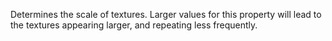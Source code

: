 Determines the scale of textures. Larger values for this property will
lead to the textures appearing larger, and repeating less frequently.